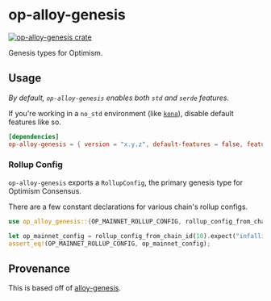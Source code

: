 # op-alloy-genesis

<a href="https://crates.io/crates/op-alloy-genesis"><img src="https://img.shield.io/crates/v/op-alloy-genesis.svg" alt="op-alloy-genesis crate"></a>

Genesis types for Optimism.

## Usage

_By default, `op-alloy-genesis` enables both `std` and `serde` features._

If you're working in a `no_std` environment (like [`kona`][kona]), disable default features like so.

```toml
[dependencies]
op-alloy-genesis = { version = "x.y.z", default-features = false, features = ["serde"] }
```

[kona]: https://github.com/anton-rs/kona/blob/main/Cargo.toml#L137


### Rollup Config

`op-alloy-genesis` exports a `RollupConfig`, the primary genesis type for Optimism Consensus.

There are a few constant declarations for various chain's rollup configs.

```rust
use op_alloy_genesis::{OP_MAINNET_ROLLUP_CONFIG, rollup_config_from_chain_id};

let op_mainnet_config = rollup_config_from_chain_id(10).expect("infallible");
assert_eq!(OP_MAINNET_ROLLUP_CONFIG, op_mainnet_config);
```


## Provenance

This is based off of [alloy-genesis].

[alloy-genesis]: https://github.com/alloy-rs
